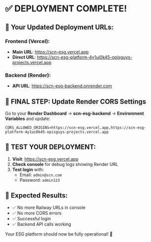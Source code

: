 # ✅ DEPLOYMENT COMPLETE! 

## 🚀 Your Updated Deployment URLs:

### Frontend (Vercel):
- **Main URL**: https://scn-esg.vercel.app 
- **Direct URL**: https://scn-esg-platform-4y1ui0k45-opisguys-projects.vercel.app

### Backend (Render):
- **API URL**: https://scn-esg-backend.onrender.com

## 🔧 FINAL STEP: Update Render CORS Settings

Go to your **Render Dashboard** → **scn-esg-backend** → **Environment Variables** and update:

```
CORS_ALLOWED_ORIGINS=https://scn-esg.vercel.app,https://scn-esg-platform-4y1ui0k45-opisguys-projects.vercel.app
```

## 🧪 TEST YOUR DEPLOYMENT:

1. **Visit**: https://scn-esg.vercel.app
2. **Check console** for debug logs showing Render URL
3. **Test login** with:
   - Email: `admin@scn.com`
   - Password: `admin123`

## 🎯 Expected Results:

- ✅ No more Railway URLs in console
- ✅ No more CORS errors  
- ✅ Successful login
- ✅ Backend API calls working

Your ESG platform should now be fully operational! 🎉
